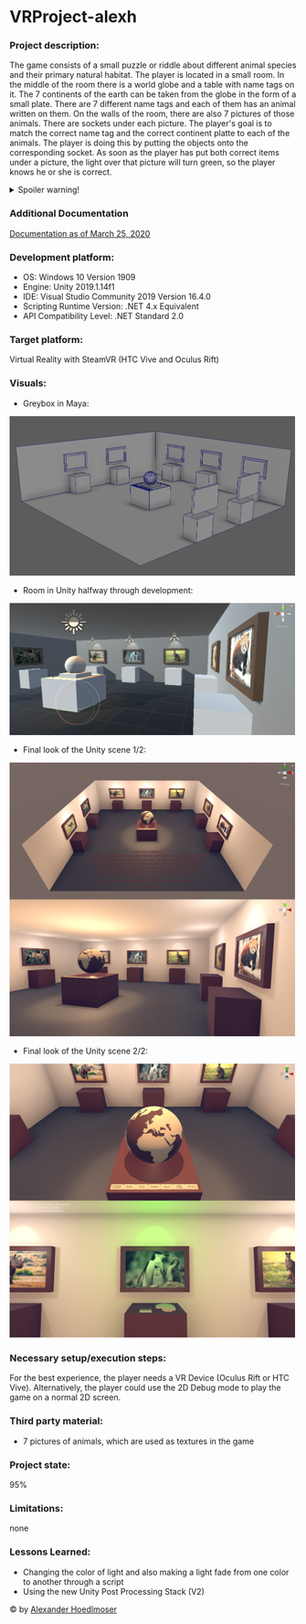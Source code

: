 # VRProject-alexh

### Project description: 
The game consists of a small puzzle or riddle about different animal species and their primary natural habitat. 
The player is located in a small room. In the middle of the room there is a world globe and a table with name tags on it. The 7 continents of the earth can be taken from the globe in the form of a small plate. There are 7 different name tags and each of them has an animal written on them. On the walls of the room, there are also 7 pictures of those animals. There are sockets under each picture. The player's goal is to match the correct name tag and the correct continent platte to each of the animals. The player is doing this by putting the objects onto the corresponding socket. As soon as the player has put both correct items under a picture, the light over that picture will turn green, so the player knows he or she is correct.

<details>
  <summary>Spoiler warning!</summary>
  
  Here are the animals that are used and what their primary natural habitat is.\
  North America: Buffalo\
  South America: Jaguar\
  Europe: Reindeer\
  Africa: Rhino\
  Asia: Red Panda\
  Australia: Wallaby\
  Antarctica:  Chinstrap penguin
  
</details>

### Additional Documentation
[Documentation as of March 25, 2020](https://github.com/5ahmnm1920-mep3-G3/VRProject-alexh/blob/master/Documentation/VRProject-alexh-documentation-25-03-2020.pdf/)

### Development platform: 
* OS: Windows 10 Version 1909
* Engine: Unity 2019.1.14f1
* IDE: Visual Studio Community 2019 Version 16.4.0
* Scripting Runtime Version: .NET 4.x Equivalent
* API Compatibility Level: .NET Standard 2.0

### Target platform: 
Virtual Reality with SteamVR (HTC Vive and Oculus Rift)

### Visuals: 
* Greybox in Maya:
<div>
<img src = "./Screenshots/greybox-in-maya.png" width = "500">
</div>

* Room in Unity halfway through development:
<div>
<img src = "./Screenshots/animals-in-unity.png" width = "500">
</div>

* Final look of the Unity scene 1/2:
<div>
<img src = "./Screenshots/unity-finished-01.png" width = "500">
</div>

* Final look of the Unity scene 2/2:
<div>
<img src = "./Screenshots/unity-finished-02.png" width = "500">
</div>

### Necessary setup/execution steps: 
For the best experience, the player needs a VR Device (Oculus Rift or HTC Vive). Alternatively, the player could use the 2D Debug mode to play the game on a normal 2D screen.

### Third party material: 
* 7 pictures of animals, which are used as textures in the game

### Project state: 
95%

### Limitations: 
none

### Lessons Learned:
* Changing the color of light and also making a light fade from one color to another through a script
* Using the new Unity Post Processing Stack (V2)


© by [Alexander Hoedlmoser](https://github.com/alexhoedlmoser/)
